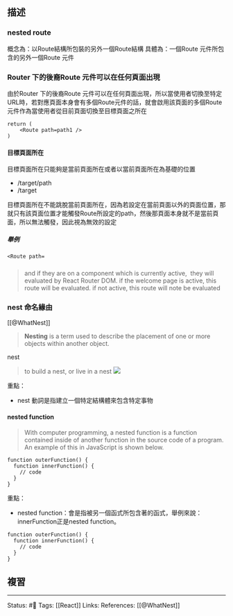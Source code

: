 ## 描述


### nested route 
概念為：以Route結構所包裝的另外一個Route結構
具體為：一個Route 元件所包含的另外一個Route 元件

### Router 下的後裔Route 元件可以在任何頁面出現

由於Router 下的後裔Route 元件可以在任何頁面出現，所以當使用者切換至特定URL時，若對應頁面本身會有多個Route元件的話，就會啟用該頁面的多個Route元件作為當使用者從目前頁面切換至目標頁面之所在

```
return (
	<Route path=path1 />
)
```



#### 目標頁面所在

目標頁面所在只能夠是當前頁面所在或者以當前頁面所在為基礎的位置
- /target/path
- /target

目標頁面所在不能跳脫當前頁面所在，因為若設定在當前頁面以外的頁面位置，那就只有該頁面位置才能觸發Route所設定的path，然後那頁面本身就不是當前頁面，所以無法觸發，因此視為無效的設定


##### 舉例
```
<Route path=
```

###

> and if they are on a component which is currently active,  they will evaluated by React Router DOM. if the welcome page is active, this route will be evaluated. if not active, this route will note be evaluated



### nest 命名緣由

[[@WhatNest]]
> **Nesting** is a term used to describe the placement of one or more objects within another object.

nest
> to build a nest, or live in a nest
![](https://www.computerhope.com/jargon/n/nest.jpg)

重點：
- nest 動詞是指建立一個特定結構體來包含特定事物

#### nested function

> With computer programming, a nested function is a function contained inside of another function in the source code of a program. An example of this in JavaScript is shown below.


```
function outerFunction() {  
  function innerFunction() {  
    // code  
  }  
}
```

重點：
- nested function：會是指被另一個函式所包含著的函式，舉例來說：innerFunction正是nested function。
```
function outerFunction() {  
  function innerFunction() {  
    // code  
  }  
}
```

## 複習


---
Status: #🌱 
Tags:
[[React]]
Links:
References:
[[@WhatNest]]